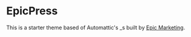 
EpicPress
===

This is a starter theme based of Automattic's _s built by [Epic Marketing](http://marketingepic.com/).
